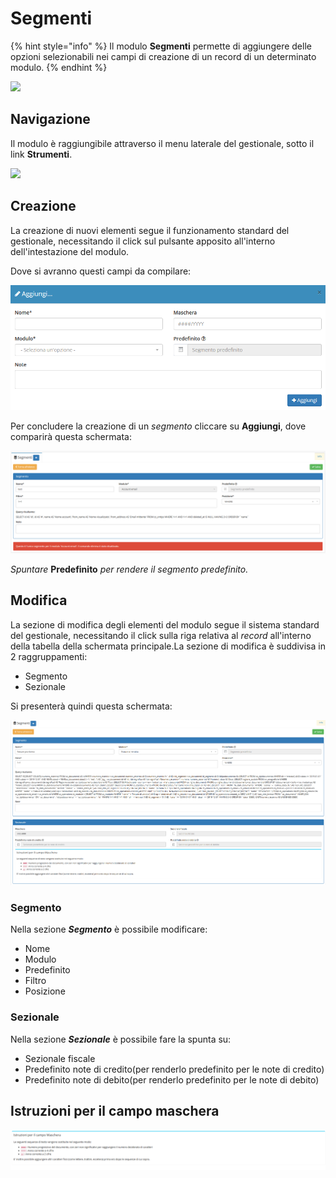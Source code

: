 # Segmenti

{% hint style="info" %}
Il modulo **Segmenti** permette di aggiungere delle opzioni selezionabili nei campi di creazione di un record di un determinato modulo.
{% endhint %}

![](https://firebasestorage.googleapis.com/v0/b/gitbook-x-prod.appspot.com/o/spaces%2F-LZJeLg23eVDvrCv74U7-887967055%2Fuploads%2F7emicrlOBkQjrLV89Zkz%2Ffile.png?alt=media)

## Navigazione

Il modulo è raggiungibile attraverso il menu laterale del gestionale, sotto il link **Strumenti**.

![](https://firebasestorage.googleapis.com/v0/b/gitbook-x-prod.appspot.com/o/spaces%2F-LZJeLg23eVDvrCv74U7-887967055%2Fuploads%2FuC83LDqWdUrAPLJksXXc%2Ffile.png?alt=media)

## Creazione

La creazione di nuovi elementi segue il funzionamento standard del gestionale, necessitando il click sul pulsante apposito all'interno dell'intestazione del modulo.

Dove si avranno questi campi da compilare:

![Screenshot creazione segmenti](../../.gitbook/assets/AggiungereSegmenti.PNG)

Per concludere la creazione di un _segmento_ cliccare su **Aggiungi**, dove comparirà questa schermata:

![Screenshot creazione segmento](../../.gitbook/assets/CreazioneSegmento.PNG)

_Spuntare_ **Predefinito** _per rendere il segmento predefinito._

## Modifica

La sezione di modifica degli elementi del modulo segue il sistema standard del gestionale, necessitando il click sulla riga relativa al _record_ all'interno della tabella della schermata principale.La sezione di modifica è suddivisa in 2 raggruppamenti:

* Segmento
* Sezionale

Si presenterà quindi questa schermata:

![Screenshot modifica segmento](../../.gitbook/assets/ModificaSegmenti.PNG)

### Segmento

Nella sezione _**Segmento**_ è possibile modificare:

* Nome
* Modulo
* Predefinito
* Filtro
* Posizione

### Sezionale

Nella sezione _**Sezionale**_ è possibile fare la spunta su:

* Sezionale fiscale
* Predefinito note di credito(per renderlo predefinito per le note di credito)
* Predefinito note di debito(per renderlo predefinito per le note di debito)

## Istruzioni per il campo maschera

![Screenshot istruzioni per il campo maschera](../../.gitbook/assets/IstruzioniMaschera.PNG)
